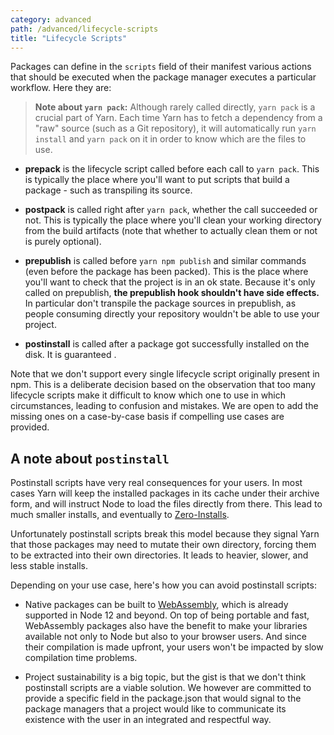 ```yaml
---
category: advanced
path: /advanced/lifecycle-scripts
title: "Lifecycle Scripts"
---
```


Packages can define in the `scripts` field of their manifest various actions that should be executed when the package manager executes a particular workflow. Here they are:

> **Note about `yarn pack`:** Although rarely called directly, `yarn pack` is a crucial part of Yarn. Each time Yarn has to fetch a dependency from a "raw" source (such as a Git repository), it will automatically run `yarn install` and `yarn pack` on it in order to know which are the files to use.

- **prepack** is the lifecycle script called before each call to `yarn pack`. This is typically the place where you'll want to put scripts that build a package - such as transpiling its source.

- **postpack** is called right after `yarn pack`, whether the call succeeded or not. This is typically the place where you'll clean your working directory from the build artifacts (note that whether to actually clean them or not is purely optional).

- **prepublish** is called before `yarn npm publish` and similar commands (even before the package has been packed). This is the place where you'll want to check that the project is in an ok state. Because it's only called on prepublish, **the prepublish hook shouldn't have side effects.** In particular don't transpile the package sources in prepublish, as people consuming directly your repository wouldn't be able to use your project.

- **postinstall** is called after a package got successfully installed on the disk. It is guaranteed .

Note that we don't support every single lifecycle script originally present in npm. This is a deliberate decision based on the observation that too many lifecycle scripts make it difficult to know which one to use in which circumstances, leading to confusion and mistakes. We are open to add the missing ones on a case-by-case basis if compelling use cases are provided.

## A note about `postinstall`

Postinstall scripts have very real consequences for your users. In most cases Yarn will keep the installed packages in its cache under their archive form, and will instruct Node to load the files directly from there. This lead to much smaller installs, and eventually to [Zero-Installs](/features/zero-installs).

Unfortunately postinstall scripts break this model because they signal Yarn that those packages may need to mutate their own directory, forcing them to be extracted into their own directories. It leads to heavier, slower, and less stable installs.

Depending on your use case, here's how you can avoid postinstall scripts:

- Native packages can be built to [WebAssembly](https://webassembly.org), which is already supported in Node 12 and beyond. On top of being portable and fast, WebAssembly packages also have the benefit to make your libraries available not only to Node but also to your browser users. And since their compilation is made upfront, your users won't be impacted by slow compilation time problems.

- Project sustainability is a big topic, but the gist is that we don't think postinstall scripts are a viable solution. We however are committed to provide a specific field in the package.json that would signal to the package managers that a project would like to communicate its existence with the user in an integrated and respectful way.
